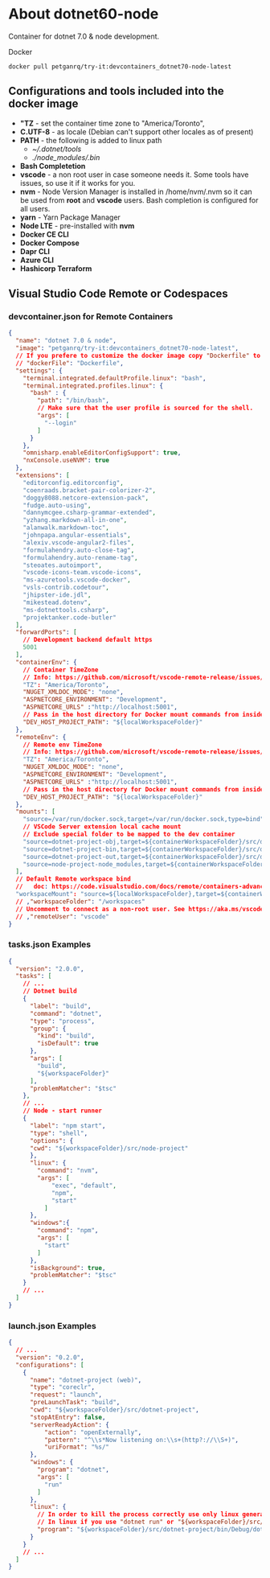 # About dotnet60-node

Container for dotnet 7.0 & node development.

Docker

```
docker pull petganrq/try-it:devcontainers_dotnet70-node-latest
```

## Configurations and tools included into the docker image

- **"TZ** - set the container time zone to "America/Toronto",
- **C.UTF-8** - as locale (Debian can't support other locales as of present)
- **PATH** - the following is added to linux path
  - *~/.dotnet/tools*
  - *./node_modules/.bin*
- **Bash Completetion**
- **vscode** - a non root user in case someone needs it. Some tools have issues, so use it if it works for you.
- **nvm** - Node Version Manager is installed in /home/nvm/.nvm so it can be used from **root** and **vscode** users. Bash completion is configured for all users.
- **yarn** - Yarn Package Manager
- **Node LTE** - pre-installed with **nvm**
- **Docker CE CLI**
- **Docker Compose**
- **Dapr CLI**
- **Azure CLI**
- **Hashicorp Terraform**

## Visual Studio Code Remote or Codespaces

### devcontainer.json for Remote Containers

```json
{
  "name": "dotnet 7.0 & node",
  "image": "petganrq/try-it:devcontainers_dotnet70-node-latest",
  // If you prefere to customize the docker image copy "Dockerfile" to the ".devcontainer" folder, uncomment "dockerFile" below and comment "image"
  // "dockerFile": "Dockerfile",
  "settings": {
    "terminal.integrated.defaultProfile.linux": "bash",
    "terminal.integrated.profiles.linux": {
      "bash" : {
        "path": "/bin/bash",
        // Make sure that the user profile is sourced for the shell.
        "args": [
          "--login"
        ]
      }
    },
    "omnisharp.enableEditorConfigSupport": true,
    "nxConsole.useNVM": true
  },
  "extensions": [
    "editorconfig.editorconfig",
    "coenraads.bracket-pair-colorizer-2",
    "doggy8088.netcore-extension-pack",
    "fudge.auto-using",
    "dannymcgee.csharp-grammar-extended",
    "yzhang.markdown-all-in-one",
    "alanwalk.markdown-toc",
    "johnpapa.angular-essentials",
    "alexiv.vscode-angular2-files",
    "formulahendry.auto-close-tag",
    "formulahendry.auto-rename-tag",
    "steoates.autoimport",
    "vscode-icons-team.vscode-icons",
    "ms-azuretools.vscode-docker",
    "vsls-contrib.codetour",
    "jhipster-ide.jdl",
    "mikestead.dotenv",
    "ms-dotnettools.csharp",
    "projektanker.code-butler"
  ],
  "forwardPorts": [
    // Development backend default https
    5001
  ],
  "containerEnv": {
    // Container TimeZone
    // Info: https://github.com/microsoft/vscode-remote-release/issues/4271
    "TZ": "America/Toronto",
    "NUGET_XMLDOC_MODE": "none",
    "ASPNETCORE_ENVIRONMENT": "Development",
    "ASPNETCORE_URLS" :"http://localhost:5001",
    // Pass in the host directory for Docker mount commands from inside the container
    "DEV_HOST_PROJECT_PATH": "${localWorkspaceFolder}"
  },
  "remoteEnv": {
    // Remote env TimeZone
    // Info: https://github.com/microsoft/vscode-remote-release/issues/4271
    "TZ": "America/Toronto",
    "NUGET_XMLDOC_MODE": "none",
    "ASPNETCORE_ENVIRONMENT": "Development",
    "ASPNETCORE_URLS" :"http://localhost:5001",
    // Pass in the host directory for Docker mount commands from inside the container
    "DEV_HOST_PROJECT_PATH": "${localWorkspaceFolder}"
  },
  "mounts": [
    "source=/var/run/docker.sock,target=/var/run/docker.sock,type=bind",
    // VSCode Server extension local cache mount
    // Exclude special folder to be mapped to the dev container
    "source=dotnet-project-obj,target=${containerWorkspaceFolder}/src/dotnet-project/obj/,type=volume",
    "source=dotnet-project-bin,target=${containerWorkspaceFolder}/src/dotnet-project/bin/,type=volume",
    "source=dotnet-project-out,target=${containerWorkspaceFolder}/src/dotnet-project/out/,type=volume",
    "source=node-project-node_modules,target=${containerWorkspaceFolder}/src/node-project/node_modules/,type=volume"
  ],
  // Default Remote workspace bind
  //   doc: https://code.visualstudio.com/docs/remote/containers-advanced#_changing-the-default-source-code-mount
  "workspaceMount": "source=${localWorkspaceFolder},target=${containerWorkspaceFolder},type=bind,consistency=cached"
  // ,"workspaceFolder": "/workspaces"
  // Uncomment to connect as a non-root user. See https://aka.ms/vscode-remote/containers/non-root.
  // ,"remoteUser": "vscode"
}

```

### tasks.json Examples

```json
{
  "version": "2.0.0",
  "tasks": [
    // ...
    // Dotnet build
    {
      "label": "build",
      "command": "dotnet",
      "type": "process",
      "group": {
        "kind": "build",
        "isDefault": true
      },
      "args": [
        "build",
        "${workspaceFolder}"
      ],
      "problemMatcher": "$tsc"
    },
    // ...
    // Node - start runner
    {
      "label": "npm start",
      "type": "shell",
      "options": {
      "cwd": "${workspaceFolder}/src/node-project"
      },
      "linux": {
        "command": "nvm",
        "args": [
            "exec", "default",
            "npm",
            "start"
          ]
      },
      "windows":{
        "command": "npm",
        "args": [
          "start"
        ]
      },
      "isBackground": true,
      "problemMatcher": "$tsc"
    }
    // ...
  ]
}
```

### launch.json Examples

```json
{
  // ...
  "version": "0.2.0",
  "configurations": [
    {
      "name": "dotnet-project (web)",
      "type": "coreclr",
      "request": "launch",
      "preLaunchTask": "build",
      "cwd": "${workspaceFolder}/src/dotnet-project",
      "stopAtEntry": false,
      "serverReadyAction": {
          "action": "openExternally",
          "pattern": "^\\s*Now listening on:\\s+(http?://\\S+)",
          "uriFormat": "%s/"
      },
      "windows": {
        "program": "dotnet",
        "args": [
          "run"
        ]
      },
      "linux": {
        // In order to kill the process correctly use only linux generated executable.
        // In linux if you use "dotnet run" or "${workspaceFolder}/src/dotnet-project/bin/Debug/dotnetapp6.0/dotnet-project.dll" the main process won't be killed when you stop the debugging.
        "program": "${workspaceFolder}/src/dotnet-project/bin/Debug/dotnetapp7.0/dotnet-project"
      }
    }
    // ...
  ]
}
```
